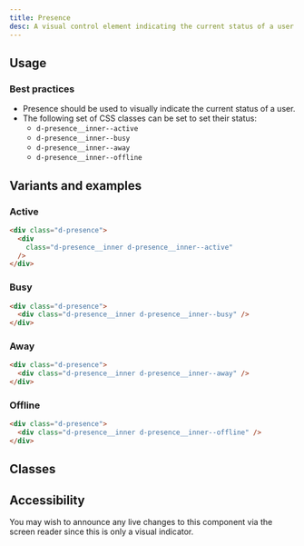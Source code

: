 ```yaml
---
title: Presence
desc: A visual control element indicating the current status of a user
---
```

<code-well-header bgclass='d-bgc-white'>
  <div class="d-d-flex d-ai-center">
    <example-presence presence="active"/>
  </div>
</code-well-header>

## Usage

### Best practices

- Presence should be used to visually indicate the current status of a user.
- The following set of CSS classes can be set to set their status:
  - `d-presence__inner--active`
  - `d-presence__inner--busy`
  - `d-presence__inner--away`
  - `d-presence__inner--offline`

## Variants and examples

### Active

<code-well-header bgclass='d-bgc-white'>
  <div class="d-d-flex d-ai-center">
    <example-presence presence="active"/>
  </div>
</code-well-header>

```html
<div class="d-presence">
  <div
    class="d-presence__inner d-presence__inner--active"
  />
</div>
```

### Busy

<code-well-header bgclass='d-bgc-white'>
  <div class="d-d-flex d-ai-center">
    <example-presence presence="busy"/>
  </div>
</code-well-header>

```html
<div class="d-presence">
  <div class="d-presence__inner d-presence__inner--busy" />
</div>
```

### Away

<code-well-header bgclass='d-bgc-white'>
  <div class="d-d-flex d-ai-center">
    <example-presence presence="away"/>
  </div>
</code-well-header>

```html
<div class="d-presence">
  <div class="d-presence__inner d-presence__inner--away" />
</div>
```

### Offline

<code-well-header bgclass='d-bgc-white'>
  <div class="d-d-flex d-ai-center">
    <example-presence presence="offline"/>
  </div>
</code-well-header>

```html
<div class="d-presence">
  <div class="d-presence__inner d-presence__inner--offline" />
</div>
```

## Classes

<component-class-table component-name="presence" />

## Accessibility

You may wish to announce any live changes to this component via the screen reader since this is only a visual indicator.

<script setup>
  import ExamplePresence from '@exampleComponents/ExamplePresence.vue';
  import DialtoneUsage from '@baseComponents/DialtoneUsage.vue';
</script>
